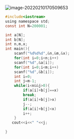 ![image-20220210170509653](C:\Users\24\AppData\Roaming\Typora\typora-user-images\image-20220210170509653.png)

```c
#include<iostream>
using namespace std;
const int N=200001;

int a[N];
int b[N];
int n,m,x;
int main(){
    scanf("%d%d%d",&n,&m,&x);
    for(int i=0;i<n;i++)
    scanf("%d",&a[i]);
    for(int i=0;i<m;i++)
    scanf("%d",&b[i]);
    int i=0;
    int j=m-1;
    while(i<n&&j>0){
        if(a[i]+b[j]==x)
        break;
        if(a[i]+b[j]>x)
        j--;
        if(a[i]+b[j]<x)
        i++;
    }
   cout<<i<<" "<<j;
    
}